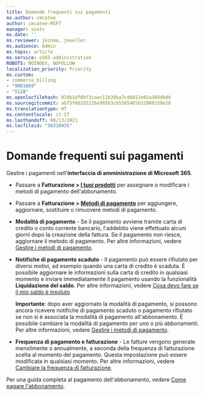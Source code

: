 ```yaml
---
title: Domande frequenti sui pagamenti
ms.author: cmcatee
author: cmcatee-MSFT
manager: scotv
ms.date: ''
ms.reviewer: jkinma, jmueller
ms.audience: Admin
ms.topic: article
ms.service: o365-administration
ROBOTS: NOINDEX, NOFOLLOW
localization_priority: Priority
ms.custom:
- commerce_billing
- "9001669"
- "5128"
ms.openlocfilehash: 07db1df6bf3caec12b39ba7cdb012e02a389d9dd
ms.sourcegitcommit: ab75f66355116e995b3cb5505465b31989339e28
ms.translationtype: HT
ms.contentlocale: it-IT
ms.lasthandoff: 08/13/2021
ms.locfileid: "58310935"
---
```

# <a name="payment-faq"></a>Domande frequenti sui pagamenti

Gestire i pagamenti nell'**interfaccia di amministrazione di Microsoft 365**.

- Passare a **Fatturazione > [I tuoi prodotti](https://go.microsoft.com/fwlink/p/?linkid=842054)** per assegnare o modificare i metodi di pagamento dell'abbonamento.
- Passare a **Fatturazione > [Metodi di pagamento](https://go.microsoft.com/fwlink/p/?linkid=2018806)** per aggiungere, aggiornare, sostituire o rimuovere metodi di pagamento.

- **Modalità di pagamento** - Se il pagamento avviene tramite carta di credito o conto corrente bancario, l'addebito viene effettuato alcuni giorni dopo la creazione della fattura. Se il pagamento non riesce, aggiornare il metodo di pagamento. Per altre informazioni, vedere [Gestire i metodi di pagamento](https://docs.microsoft.com/microsoft-365/commerce/billing-and-payments/manage-payment-methods).

- **Notifiche di pagamento scaduto** - Il pagamento può essere rifiutato per diversi motivi, ad esempio quando una carta di credito è scaduta. È possibile aggiornare le informazioni sulla carta di credito in qualsiasi momento e inviare immediatamente il pagamento usando la funzionalità **Liquidazione del saldo**. Per altre informazioni, vedere [Cosa devo fare se il mio saldo è insoluto](https://docs.microsoft.com/microsoft-365/commerce/billing-and-payments/pay-for-your-subscription#what-if-i-have-an-outstanding-balance)

    **Importante**: dopo aver aggiornato la modalità di pagamento, si possono ancora ricevere notifiche di pagamento scaduto o pagamento rifiutato se non si è associata la modalità di pagamento all'abbonamento. È possibile cambiare la modalità di pagamento per uno o più abbonamenti. Per altre informazioni, vedere [Gestire i metodi di pagamento](https://docs.microsoft.com/microsoft-365/commerce/billing-and-payments/manage-payment-methods).

- **Frequenza di pagamento e fatturazione** - Le fatture vengono generate mensilmente o annualmente, a seconda della frequenza di fatturazione scelta al momento del pagamento. Questa impostazione può essere modificata in qualsiasi momento. Per altre informazioni, vedere [Cambiare la frequenza di fatturazione](https://docs.microsoft.com/microsoft-365/commerce/billing-and-payments/change-payment-frequency).

Per una guida completa al pagamento dell'abbonamento, vedere [Come pagare l'abbonamento](https://docs.microsoft.com/microsoft-365/commerce/billing-and-payments/pay-for-your-subscription).
